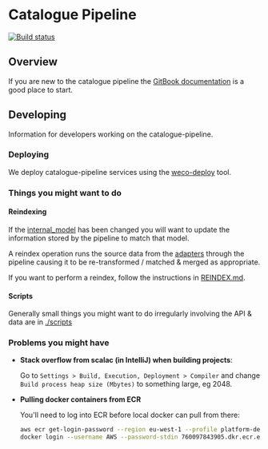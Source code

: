 # Catalogue Pipeline

[![Build status](https://badge.buildkite.com/0ca819db1215b66ecb17019d8ee5331d8e537094d051141219.svg?branch=main)](https://buildkite.com/wellcomecollection/catalogue-pipeline)

## Overview

If you are new to the catalogue pipeline the [GitBook documentation](https://docs.wellcomecollection.org/catalogue-pipeline) is a good place to start.

## Developing

Information for developers working on the catalogue-pipeline.

### Deploying

We deploy catalogue-pipeline services using the [weco-deploy](https://github.com/wellcomecollection/weco-deploy) tool.

### Things you might want to do

#### Reindexing

If the [internal_model](./common/internal_model) has been changed you will want to update the information stored by the pipeline to match that model.

A reindex operation runs the source data from the [adapters](docs/adapters/README.md) through the pipeline causing it to be re-transformed / matched & merged as appropriate.

If you want to perform a reindex, follow the instructions in [REINDEX.md](REINDEX.md).

#### Scripts

Generally small things you might want to do irregularly involving the
API & data are in [./scripts](./scripts)

### Problems you might have

* **Stack overflow from scalac \(in IntelliJ\) when building projects**:

  Go to `Settings > Build, Execution, Deployment > Compiler` and change
  `Build process heap size (Mbytes)` to something large, eg 2048.

* **Pulling docker containers from ECR**
  
  You'll need to log into ECR before local docker can pull from there:
  
  ```bash
  aws ecr get-login-password --region eu-west-1 --profile platform-dev | \
  docker login --username AWS --password-stdin 760097843905.dkr.ecr.eu-west-1.amazonaws.com
  ```
